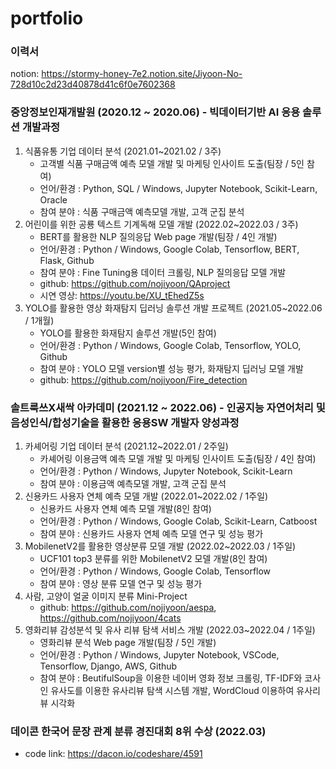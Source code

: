 # portfolio

### 이력서
notion: https://stormy-honey-7e2.notion.site/Jiyoon-No-728d10c2d23d40878d41c6f0e7602368

### 중앙정보인재개발원 (2020.12 ~ 2020.06) - 빅데이터기반 AI 응용 솔루션 개발과정
1. 식품유통 기업 데이터 분석 (2021.01~2021.02 / 3주)
    - 고객별 식품 구매금액 예측 모델 개발 및 마케팅 인사이트 도출(팀장 / 5인 참여)
    - 언어/환경 : Python, SQL / Windows, Jupyter Notebook, Scikit-Learn, Oracle
    - 참여 분야 : 식품 구매금액 예측모델 개발, 고객 군집 분석
2. 어린이를 위한 공룡 텍스트 기계독해 모델 개발 (2022.02~2022.03 / 3주)
    - BERT를 활용한 NLP 질의응답 Web page 개발(팀장 / 4인 개발)
    - 언어/환경 : Python / Windows, Google Colab, Tensorflow, BERT, Flask, Github
    - 참여 분야 : Fine Tuning용 데이터 크롤링, NLP 질의응답 모델 개발
    - github: https://github.com/nojiyoon/QAproject
    - 시연 영상: https://youtu.be/XU_tEhedZ5s
3. YOLO를 활용한 영상 화재탐지 딥러닝 솔루션 개발 프로젝트 (2021.05~2022.06 / 1개월)
    - YOLO를 활용한 화재탐지 솔루션 개발(5인 참여)
    - 언어/환경	: Python / Windows, Google Colab, Tensorflow, YOLO, Github
    - 참여 분야	: YOLO 모델 version별 성능 평가, 화재탐지 딥러닝 모델 개발
    - github: https://github.com/nojiyoon/Fire_detection

### 솔트룩쓰X새싹 아카데미 (2021.12 ~ 2022.06) - 인공지능 자연어처리 및 음성인식/합성기술을 활용한 응용SW 개발자 양성과정
1. 카셰어링 기업 데이터 분석 (2021.12~2022.01 / 2주일)
    - 카셰어링 이용금액 예측 모델 개발 및 마케팅 인사이트 도출(팀장 / 4인 참여)
    - 언어/환경 : Python / Windows, Jupyter Notebook, Scikit-Learn
    - 참여 분야 : 이용금액 예측모델 개발, 고객 군집 분석
2. 신용카드 사용자 연체 예측 모델 개발 (2022.01~2022.02 / 1주일)
    - 신용카드 사용자 연체 예측 모델 개발(8인 참여)
    - 언어/환경 : Python / Windows, Google Colab, Scikit-Learn, Catboost
    - 참여 분야 : 신용카드 사용자 연체 예측 모델 연구 및 성능 평가
3. MobilenetV2를 활용한 영상분류 모델 개발 (2022.02~2022.03 / 1주일)
    - UCF101 top3 분류를 위한 MobilenetV2 모델 개발(8인 참여)
    - 언어/환경 : Python / Windows, Google Colab, Tensorflow
    - 참여 분야 :  영상 분류 모델 연구 및 성능 평가
4. 사람, 고양이 얼굴 이미지 분류 Mini-Project
    - github: https://github.com/nojiyoon/aespa, https://github.com/nojiyoon/4cats
4. 영화리뷰 감성분석 및 유사 리뷰 탐색 서비스 개발 (2022.03~2022.04 / 1주일)
   - 영화리뷰 분석 Web page 개발(팀장 / 5인 개발)
   - 언어/환경	: Python / Windows, Jupyter Notebook, VSCode, Tensorflow, Django, AWS, Github
   - 참여 분야	: BeutifulSoup을 이용한 네이버 영화 정보 크롤링, TF-IDF와 코사인 유사도를 이용한 유사리뷰 탐색 시스템 개발, WordCloud 이용하여 유사리뷰 시각화

### 데이콘 한국어 문장 관계 분류 경진대회 8위 수상 (2022.03)
- code link: https://dacon.io/codeshare/4591 
